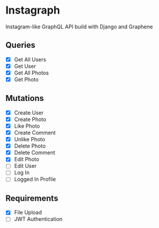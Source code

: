# Instagraph

Instagram-like GraphQL API build with Django and Graphene

## Queries

- [x] Get All Users
- [x] Get User
- [x] Get All Photos
- [x] Get Photo

## Mutations

- [x] Create User
- [x] Create Photo
- [x] Like Photo
- [x] Create Comment
- [x] Unlike Photo
- [x] Delete Photo
- [x] Delete Comment
- [x] Edit Photo
- [ ] Edit User
- [ ] Log In
- [ ] Logged In Profile

## Requirements

- [x] File Upload
- [ ] JWT Authentication
